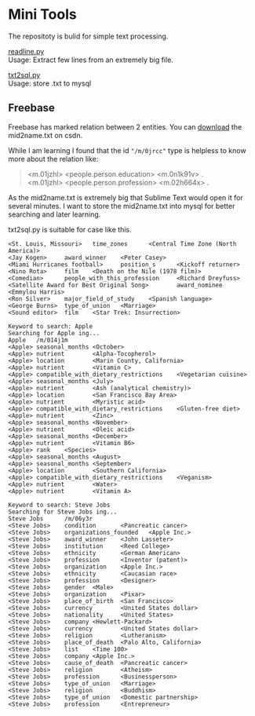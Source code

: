 # Mini Tools

The repositoty is bulid for simple text processing.

[readline.py](https://github.com/zecoo/mini_tools/blob/master/readline.py)   
Usage: Extract few lines from an extremely big file.

[txt2sql.py](https://github.com/zecoo/mini_tools/blob/master/txt2sql.py)  
Usage: store .txt to mysql

## Freebase

Freebase has marked relation between 2 entities.
You can [download](https://download.csdn.net/download/guotong1988/9865898) the mid2name.txt on csdn.

While I am learning I found that the id `"/m/0jrcc"` type is helpless to know more about the relation like:  

> <m.01jzhl>  <people.person.education>   <m.0n1k91v> .  
> <m.01jzhl>  <people.person.profession>  <m.02h664x> .  

As the mid2name.txt is extremely big that Sublime Text would open it for several minutes. I want to store the mid2name.txt into mysql for better searching and later learning.

txt2sql.py is suitable for case like this.

```
<St. Louis, Missouri>   time_zones      <Central Time Zone (North America)>
<Jay Kogen>     award_winner    <Peter Casey>
<Miami Hurricanes football>     position_s      <Kickoff returner>
<Nino Rota>     film    <Death on the Nile (1978 film)>
<Comedian>      people_with_this_profession     <Richard Dreyfuss>
<Satellite Award for Best Original Song>        award_nominee   <Emmylou Harris>
<Ron Silver>    major_field_of_study    <Spanish language>
<George Burns>  type_of_union   <Marriage>
<Sound editor>  film    <Star Trek: Insurrection>
```

```
Keyword to search: Apple
Searching for Apple ing...
Apple   /m/014j1m
<Apple> seasonal_months <October>
<Apple> nutrient        <Alpha-Tocopherol>
<Apple> location        <Marin County, California>
<Apple> nutrient        <Vitamin C>
<Apple> compatible_with_dietary_restrictions    <Vegetarian cuisine>
<Apple> seasonal_months <July>
<Apple> nutrient        <Ash (analytical chemistry)>
<Apple> location        <San Francisco Bay Area>
<Apple> nutrient        <Myristic acid>
<Apple> compatible_with_dietary_restrictions    <Gluten-free diet>
<Apple> nutrient        <Zinc>
<Apple> seasonal_months <November>
<Apple> nutrient        <Oleic acid>
<Apple> seasonal_months <December>
<Apple> nutrient        <Vitamin B6>
<Apple> rank    <Species>
<Apple> seasonal_months <August>
<Apple> seasonal_months <September>
<Apple> location        <Southern California>
<Apple> compatible_with_dietary_restrictions    <Veganism>
<Apple> nutrient        <Water>
<Apple> nutrient        <Vitamin A>
```

```
Keyword to search: Steve Jobs
Searching for Steve Jobs ing...
Steve Jobs      /m/06y3r
<Steve Jobs>    condition       <Pancreatic cancer>
<Steve Jobs>    organizations_founded   <Apple Inc.>
<Steve Jobs>    award_winner    <John Lasseter>
<Steve Jobs>    institution     <Reed College>
<Steve Jobs>    ethnicity       <German American>
<Steve Jobs>    profession      <Inventor (patent)>
<Steve Jobs>    organization    <Apple Inc.>
<Steve Jobs>    ethnicity       <Caucasian race>
<Steve Jobs>    profession      <Designer>
<Steve Jobs>    gender  <Male>
<Steve Jobs>    organization    <Pixar>
<Steve Jobs>    place_of_birth  <San Francisco>
<Steve Jobs>    currency        <United States dollar>
<Steve Jobs>    nationality     <United States>
<Steve Jobs>    company <Hewlett-Packard>
<Steve Jobs>    currency        <United States dollar>
<Steve Jobs>    religion        <Lutheranism>
<Steve Jobs>    place_of_death  <Palo Alto, California>
<Steve Jobs>    list    <Time 100>
<Steve Jobs>    company <Apple Inc.>
<Steve Jobs>    cause_of_death  <Pancreatic cancer>
<Steve Jobs>    religion        <Atheism>
<Steve Jobs>    profession      <Businessperson>
<Steve Jobs>    type_of_union   <Marriage>
<Steve Jobs>    religion        <Buddhism>
<Steve Jobs>    type_of_union   <Domestic partnership>
<Steve Jobs>    profession      <Entrepreneur>
```
